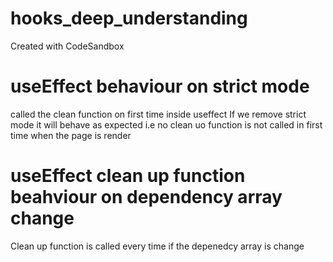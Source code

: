 # hooks_deep_understanding
Created with CodeSandbox


# useEffect behaviour on strict mode
called the clean function on first time inside useffect
If we remove strict mode it will behave as expected i.e no clean uo function is not called in first time when the page is render

# useEffect clean up function beahviour on dependency array change
Clean up function is called every time if the depenedcy array is change

